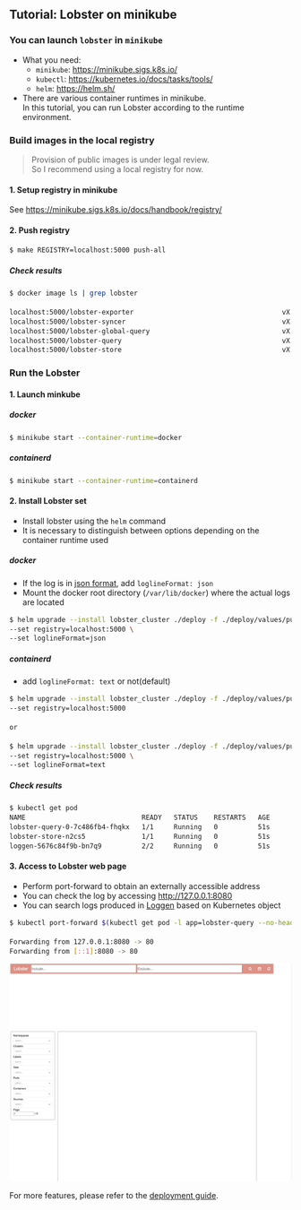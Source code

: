 ## Tutorial: Lobster on minikube

### You can launch `lobster` in `minikube`

- What you need: 
  - `minikube`: https://minikube.sigs.k8s.io/
  - `kubectl`: https://kubernetes.io/docs/tasks/tools/
  - `helm`: https://helm.sh/
- There are various container runtimes in minikube. \
  In this tutorial, you can run Lobster according to the runtime environment.

### Build images in the local registry

> Provision of public images is under legal review. \
  So I recommend using a local registry for now.

#### 1. Setup registry in minikube

See https://minikube.sigs.k8s.io/docs/handbook/registry/

#### 2. Push registry

```bash
$ make REGISTRY=localhost:5000 push-all
```

##### Check results

```bash
$ docker image ls | grep lobster                                                                                                  

localhost:5000/lobster-exporter                                     vX.X.X      ...
localhost:5000/lobster-syncer                                       vX.X.X      ...
localhost:5000/lobster-global-query                                 vX.X.X      ...
localhost:5000/lobster-query                                        vX.X.X      ...
localhost:5000/lobster-store                                        vX.X.X      ...
```

### Run the Lobster

#### 1. Launch minkube

##### docker

```bash
$ minikube start --container-runtime=docker
```

##### containerd

```bash
$ minikube start --container-runtime=containerd
```

#### 2. Install Lobster set

- Install lobster using the `helm` command
- It is necessary to distinguish between options depending on the container runtime used

##### docker
- If the log is in [json format](https://docs.docker.com/engine/logging/drivers/json-file/), add `loglineFormat: json`
- Mount the docker root directory (`/var/lib/docker`) where the actual logs are located

```bash
$ helm upgrade --install lobster_cluster ./deploy -f ./deploy/values/public/lobster-cluster_basic.yaml \
--set registry=localhost:5000 \
--set loglineFormat=json
```

##### containerd
- add `loglineFormat: text` or not(default)

```bash
$ helm upgrade --install lobster_cluster ./deploy -f ./deploy/values/public/lobster-cluster_basic.yaml \
--set registry=localhost:5000 

or

$ helm upgrade --install lobster_cluster ./deploy -f ./deploy/values/public/lobster-cluster_basic.yaml \
--set registry=localhost:5000 \
--set loglineFormat=text 
```

##### Check results

```bash
$ kubectl get pod 
NAME                             READY   STATUS    RESTARTS   AGE
lobster-query-0-7c486fb4-fhqkx   1/1     Running   0          51s
lobster-store-n2cs5              1/1     Running   0          51s
loggen-5676c84f9b-bn7q9          2/2     Running   0          51s
```

#### 3. Access to Lobster web page

- Perform port-forward to obtain an externally accessible address
- You can check the log by accessing http://127.0.0.1:8080
- You can search logs produced in [Loggen](./design/loggen.md) based on Kubernetes object

```bash
$ kubectl port-forward $(kubectl get pod -l app=lobster-query --no-headers | awk '{print$1}') 8080:80

Forwarding from 127.0.0.1:8080 -> 80
Forwarding from [::1]:8080 -> 80
```

![](./images/tutorial.gif)

For more features, please refer to the [deployment guide](deployment.md).